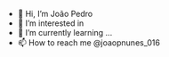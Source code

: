 - 👋 Hi, I’m João Pedro
- 👀 I’m interested in 
- 🌱 I’m currently learning ...
- 📫 How to reach me @joaopnunes_016

<!---
jaozinsz/jaozinsz is a ✨ special ✨ repository because its `README.md` (this file) appears on your GitHub profile.
You can click the Preview link to take a look at your changes.
--->
